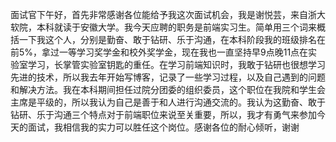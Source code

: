 面试官下午好，首先非常感谢各位能给予我这次面试机会，我是谢悦芸，来自浙大软院，本科就读于安徽大学。我今天应聘的职务是前端实习生。简单用三个词来概括一下我这个人，分别是勤奋、敢于钻研、乐于沟通，在本科阶段我的班级排名在前5%，拿过一等学习奖学金和校外奖学金，现在我也一直坚持早9点晚11点在实验室学习，长掌管实验室钥匙的重任。在学习前端知识时，我敢于钻研也很想学习先进的技术，所以我去年开始写博客，记录了一些学习过程，以及自己遇到的问题和解决方法。我在本科期间担任过院分团委的组织委员，这个职位在我院和学生会主席是平级的，所以我认为自己是善于和人进行沟通交流的。我认为这勤奋、敢于钻研、乐于沟通三个特点对于前端职位来说至关重要，所以，我才有勇气来参加今天的面试，我相信我的实力可以胜任这个岗位。感谢各位的耐心倾听，谢谢